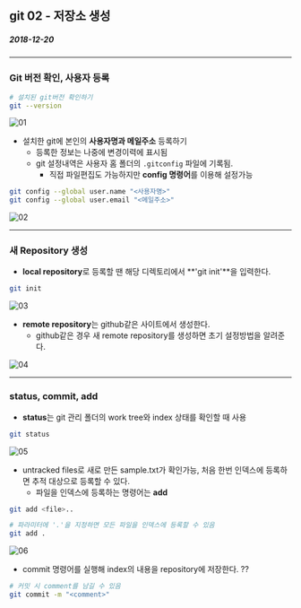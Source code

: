 ## git 02 - 저장소 생성

##### 2018-12-20

---

### Git 버전 확인, 사용자 등록

```bash
# 설치된 git버전 확인하기
git --version
```

![01]()


* 설치한 git에 본인의 **사용자명과 메일주소** 등록하기
  * 등록한 정보는 나중에 변경이력에 표시됨
  * git 설정내역은 사용자 홈 폴더의 `.gitconfig` 파일에 기록됨. 
    * 직접 파일편집도 가능하지만 **config 명령어**를 이용해 설정가능

```bash
git config --global user.name "<사용자명>"
git config --global user.email "<메일주소>"
```

![02]()

---

### 새 Repository 생성

* **local repository**로 등록할 땐 해당 디렉토리에서 **'git init'**을 입력한다.

```bash
git init
```

![03]()

* **remote repository**는 github같은 사이트에서 생성한다.
  * github같은 경우 새 remote repository를 생성하면 초기 설정방법을 알려준다.

![04]()

---

### status, commit, add

* **status**는 git 관리 폴더의 work tree와 index 상태를 확인할 때 사용

```bash
git status
```

![05]()

* untracked files로 새로 만든 sample.txt가 확인가능, 처음 한번 인덱스에 등록하면 추적 대상으로 등록할 수 있다. 
  * 파일을 인덱스에 등록하는 명령어는 **add**

```bash
git add <file>..

# 파라미터에 '.'을 지정하면 모든 파일을 인덱스에 등록할 수 있음
git add .
```

![06]()

* commit 명령어를 실행해 index의 내용을 repository에 저장한다. ??
  
```bash
# 커밋 시 comment를 남길 수 있음
git commit -m "<comment>"
```



